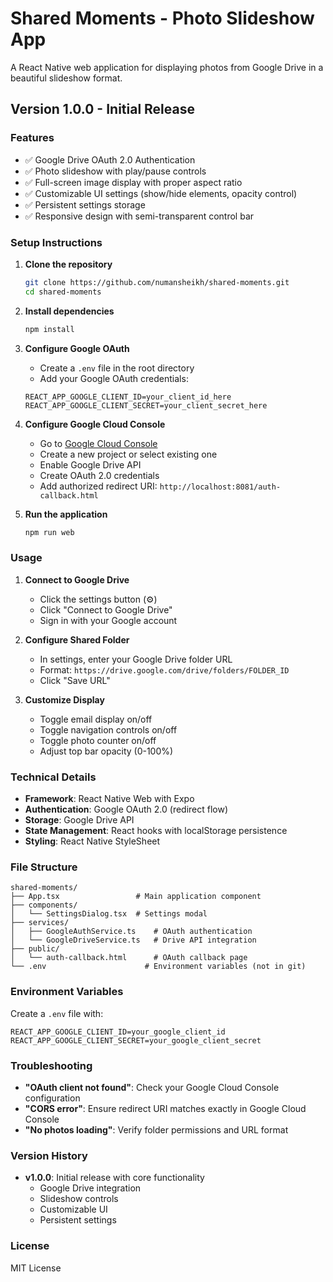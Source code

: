 # Shared Moments - Photo Slideshow App

A React Native web application for displaying photos from Google Drive in a beautiful slideshow format.

## Version 1.0.0 - Initial Release

### Features
- ✅ Google Drive OAuth 2.0 Authentication
- ✅ Photo slideshow with play/pause controls
- ✅ Full-screen image display with proper aspect ratio
- ✅ Customizable UI settings (show/hide elements, opacity control)
- ✅ Persistent settings storage
- ✅ Responsive design with semi-transparent control bar

### Setup Instructions

1. **Clone the repository**
   ```bash
   git clone https://github.com/numansheikh/shared-moments.git
   cd shared-moments
   ```

2. **Install dependencies**
   ```bash
   npm install
   ```

3. **Configure Google OAuth**
   - Create a `.env` file in the root directory
   - Add your Google OAuth credentials:
   ```
   REACT_APP_GOOGLE_CLIENT_ID=your_client_id_here
   REACT_APP_GOOGLE_CLIENT_SECRET=your_client_secret_here
   ```

4. **Configure Google Cloud Console**
   - Go to [Google Cloud Console](https://console.cloud.google.com/)
   - Create a new project or select existing one
   - Enable Google Drive API
   - Create OAuth 2.0 credentials
   - Add authorized redirect URI: `http://localhost:8081/auth-callback.html`

5. **Run the application**
   ```bash
   npm run web
   ```

### Usage

1. **Connect to Google Drive**
   - Click the settings button (⚙️)
   - Click "Connect to Google Drive"
   - Sign in with your Google account

2. **Configure Shared Folder**
   - In settings, enter your Google Drive folder URL
   - Format: `https://drive.google.com/drive/folders/FOLDER_ID`
   - Click "Save URL"

3. **Customize Display**
   - Toggle email display on/off
   - Toggle navigation controls on/off
   - Toggle photo counter on/off
   - Adjust top bar opacity (0-100%)

### Technical Details

- **Framework**: React Native Web with Expo
- **Authentication**: Google OAuth 2.0 (redirect flow)
- **Storage**: Google Drive API
- **State Management**: React hooks with localStorage persistence
- **Styling**: React Native StyleSheet

### File Structure

```
shared-moments/
├── App.tsx                 # Main application component
├── components/
│   └── SettingsDialog.tsx  # Settings modal
├── services/
│   ├── GoogleAuthService.ts    # OAuth authentication
│   └── GoogleDriveService.ts   # Drive API integration
├── public/
│   └── auth-callback.html      # OAuth callback page
└── .env                      # Environment variables (not in git)
```

### Environment Variables

Create a `.env` file with:
```
REACT_APP_GOOGLE_CLIENT_ID=your_google_client_id
REACT_APP_GOOGLE_CLIENT_SECRET=your_google_client_secret
```

### Troubleshooting

- **"OAuth client not found"**: Check your Google Cloud Console configuration
- **"CORS error"**: Ensure redirect URI matches exactly in Google Cloud Console
- **"No photos loading"**: Verify folder permissions and URL format

### Version History

- **v1.0.0**: Initial release with core functionality
  - Google Drive integration
  - Slideshow controls
  - Customizable UI
  - Persistent settings

### License

MIT License
